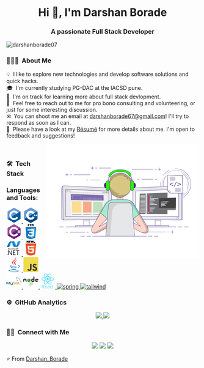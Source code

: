 <h1 align="center">Hi 👋, I'm Darshan Borade</h1>
<h3 align="center">A passionate Full Stack Developer</h3>
<p align="left"> <img src="https://komarev.com/ghpvc/?username=darshanborade07&label=Profile%20views&color=0e75b6&style=flat" alt="darshanborade07" /> </p>

### 👨🏻‍💻 &nbsp;About Me

💡 &nbsp;I like to explore new technologies and develop software solutions and quick hacks.\
🎓 &nbsp;I'm currently studying PG-DAC at the IACSD pune.\
🌱 &nbsp;I'm on track for learning more about full stack devlopment.\
💬 &nbsp;Feel free to reach out to me for pro bono consulting and volunteering, or just for some interesting discussion.\
✉ &nbsp;You can shoot me an email at darshanborade67@gmail.com! I'll try to respond as soon as I can.\
📄 &nbsp;Please have a look at my [Résumé](https://www.linkedin.com/in/darshan-borade-99b619246) for more details about me. I'm open to feedback and suggestions!

 <img align="right" alt="Coding" width="400" src="https://raw.githubusercontent.com/devSouvik/devSouvik/master/gif3.gif"><br/>

### 🛠 &nbsp;Tech Stack

<h3 align="left">Languages and Tools:</h3>
<p align="left"> <a href="https://www.cprogramming.com/" target="_blank" rel="noreferrer"><img src="https://raw.githubusercontent.com/devicons/devicon/master/icons/c/c-original.svg" alt="c" width="40" height="40"/> </a> <a href="https://www.w3schools.com/cpp/" target="_blank" rel="noreferrer"> <img src="https://raw.githubusercontent.com/devicons/devicon/master/icons/cplusplus/cplusplus-original.svg" alt="cplusplus" width="40" height="40"/> </a> <a href="https://www.w3schools.com/cs/" target="_blank" rel="noreferrer"> <img src="https://raw.githubusercontent.com/devicons/devicon/master/icons/csharp/csharp-original.svg" alt="csharp" width="40" height="40"/> </a> <a href="https://www.w3schools.com/css/" target="_blank" rel="noreferrer"> <img src="https://raw.githubusercontent.com/devicons/devicon/master/icons/css3/css3-original-wordmark.svg" alt="css3" width="40" height="40"/> </a> <a href="https://dotnet.microsoft.com/" target="_blank" rel="noreferrer"> <img src="https://raw.githubusercontent.com/devicons/devicon/master/icons/dot-net/dot-net-original-wordmark.svg" alt="dotnet" width="40" height="40"/> </a> <a href="https://www.w3.org/html/" target="_blank" rel="noreferrer"> <img src="https://raw.githubusercontent.com/devicons/devicon/master/icons/html5/html5-original-wordmark.svg" alt="html5" width="40" height="40"/> </a> <a href="https://www.java.com" target="_blank" rel="noreferrer"> <img src="https://raw.githubusercontent.com/devicons/devicon/master/icons/java/java-original.svg" alt="java" width="40" height="40"/> </a> <a href="https://developer.mozilla.org/en-US/docs/Web/JavaScript" target="_blank" rel="noreferrer"> <img src="https://raw.githubusercontent.com/devicons/devicon/master/icons/javascript/javascript-original.svg" alt="javascript" width="40" height="40"/> </a> <a href="https://www.mysql.com/" target="_blank" rel="noreferrer"> <img src="https://raw.githubusercontent.com/devicons/devicon/master/icons/mysql/mysql-original-wordmark.svg" alt="mysql" width="40" height="40"/> </a> <a href="https://nodejs.org" target="_blank" rel="noreferrer"> <img src="https://raw.githubusercontent.com/devicons/devicon/master/icons/nodejs/nodejs-original-wordmark.svg" alt="nodejs" width="40" height="40"/> </a> <a href="https://reactjs.org/" target="_blank" rel="noreferrer"> <img src="https://raw.githubusercontent.com/devicons/devicon/master/icons/react/react-original-wordmark.svg" alt="react" width="40" height="40"/> </a> <a href="https://spring.io/" target="_blank" rel="noreferrer"> <img src="https://www.vectorlogo.zone/logos/springio/springio-icon.svg" alt="spring" width="40" height="40"/> </a> <a href="https://tailwindcss.com/" target="_blank" rel="noreferrer"> <img src="https://www.vectorlogo.zone/logos/tailwindcss/tailwindcss-icon.svg" alt="tailwind" width="40" height="40"/> </a> </p>

### ⚙ &nbsp;GitHub Analytics

<p align="center">
<a href="https://github.com/darshanborade07">
  <img height="180em" src="https://github-readme-stats-eight-theta.vercel.app/api?username=farazpatwegar&show_icons=true&theme=vue-dark&include_all_commits=true&count_private=true" />
  <img height="180em" src="https://github-readme-stats-eight-theta.vercel.app/api/top-langs/?username=farazpatwegar&layout=compact&exclude_lang=java+r&theme=vue-dark" />
</a>
</p>

### 🤝🏻 &nbsp;Connect with Me

<p align="center">
<a href="https://www.linkedin.com/in/darshan-borade-99b619246"><img src="https://img.shields.io/badge/-Darshan%20Borade-0077B5?style=flat-square&logo=Linkedin&logoColor=white"/></a>
<a href="mailto:darshanborade67@gmail.com"><img src="https://img.shields.io/badge/-darshanborade67@gmail.com-D14836?style=flat-square&logo=Gmail&logoColor=white"/></a>
<a href="https://www.instagram.com/darshan_borade_07"><img src="https://img.shields.io/badge/-@darshan_borade_07-E4405F?style=flat-square&logo=Instagram&logoColor=white"/></a>
</p>

⭐ From [Darshan_Borade](https://github.com/darshanborade07)
